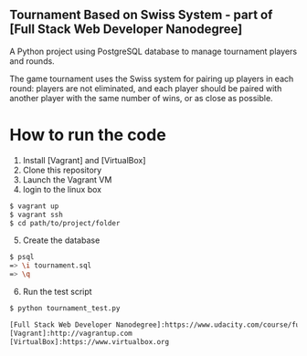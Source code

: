 ## Tournament Based on Swiss System - part of [Full Stack Web Developer Nanodegree] 

A Python project using PostgreSQL database to manage tournament players and rounds.

The game tournament uses the Swiss system for pairing up players in each round: players are not eliminated, and each player should be paired with another player with the same number of wins, or as close as possible.

# How to run the code

1. Install [Vagrant] and [VirtualBox]
2. Clone this repository
3. Launch the Vagrant VM 
4. login to the linux box
```sh
$ vagrant up
$ vagrant ssh
$ cd path/to/project/folder
```
5. Create the database
```sh
$ psql
=> \i tournament.sql
=> \q
```
6. Run the test script
```sh
$ python tournament_test.py

[Full Stack Web Developer Nanodegree]:https://www.udacity.com/course/full-stack-web-developer-nanodegree--nd004
[Vagrant]:http://vagrantup.com
[VirtualBox]:https://www.virtualbox.org